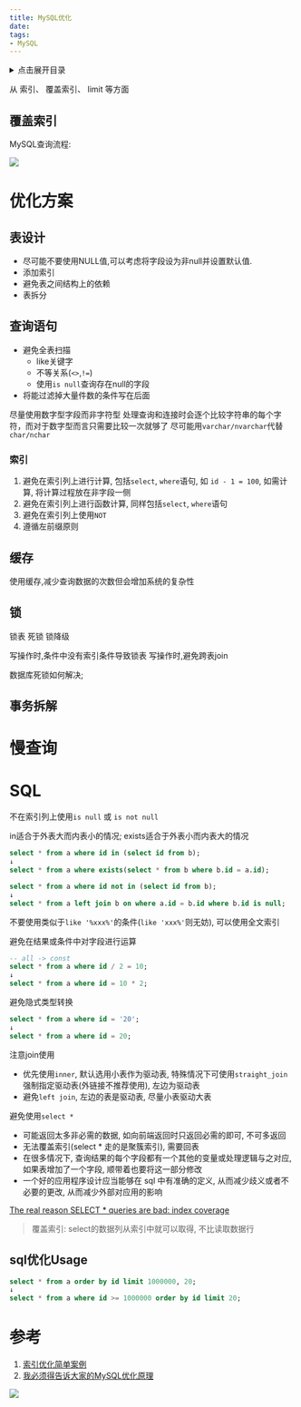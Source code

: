 ```yaml
---
title: MySQL优化
date:
tags:
- MySQL
---
```

<details>
<summary>点击展开目录</summary>
<!-- TOC -->

    - [覆盖索引](#覆盖索引)
- [优化方案](#优化方案)
    - [表设计](#表设计)
    - [查询语句](#查询语句)
        - [索引](#索引)
    - [缓存](#缓存)
    - [锁](#锁)
    - [事务拆解](#事务拆解)
- [慢查询](#慢查询)
- [SQL](#sql)
    - [sql优化Usage](#sql优化usage)
- [参考](#参考)

<!-- /TOC -->
</details>

从 索引、 覆盖索引、 limit 等方面

## 覆盖索引

MySQL查询流程:

![](https://gitee.com/LuVx/img/raw/master/mysql_service_flow.png)

# 优化方案

## 表设计

* 尽可能不要使用NULL值,可以考虑将字段设为非null并设置默认值.
* 添加索引
* 避免表之间结构上的依赖
* 表拆分

## 查询语句

* 避免全表扫描
  - like关键字
  - 不等关系(`<>`,`!=`)
  - 使用`is null`查询存在null的字段
* 将能过滤掉大量件数的条件写在后面

尽量使用数字型字段而非字符型
处理查询和连接时会逐个比较字符串的每个字符，而对于数字型而言只需要比较一次就够了
尽可能用`varchar/nvarchar`代替`char/nchar`

### 索引

1. 避免在索引列上进行计算, 包括`select`, `where`语句, 如 `id - 1 = 100`, 如需计算, 将计算过程放在非字段一侧
2. 避免在索引列上进行函数计算, 同样包括`select`, `where`语句
3. 避免在索引列上使用`NOT`
4. 遵循左前缀原则


## 缓存

使用缓存,减少查询数据的次数但会增加系统的复杂性

## 锁

锁表
死锁
锁降级

写操作时,条件中没有索引条件导致锁表
写操作时,避免跨表join

数据库死锁如何解决;

## 事务拆解



# 慢查询


# SQL

不在索引列上使用`is null` 或 `is not null`

in适合于外表大而内表小的情况; exists适合于外表小而内表大的情况

```sql
select * from a where id in (select id from b);
↓
select * from a where exists(select * from b where b.id = a.id);
```

```sql
select * from a where id not in (select id from b);
↓
select * from a left join b on where a.id = b.id where b.id is null;
```

不要使用类似于`like '%xxx%'`的条件(`like 'xxx%'`则无妨), 可以使用全文索引

避免在结果或条件中对字段进行运算

```sql
-- all -> const
select * from a where id / 2 = 10;
↓
select * from a where id = 10 * 2;
```

避免隐式类型转换
```sql
select * from a where id = '20';
↓
select * from a where id = 20;
```

注意join使用
* 优先使用`inner`, 默认选用小表作为驱动表, 特殊情况下可使用`straight_join`强制指定驱动表(外链接不推荐使用), 左边为驱动表
* 避免`left join`, 左边的表是驱动表, 尽量小表驱动大表

避免使用`select *`

* 可能返回太多非必需的数据, 如向前端返回时只返回必需的即可, 不可多返回
* 无法覆盖索引(select * 走的是聚簇索引), 需要回表
* 在很多情况下, 查询结果的每个字段都有一个其他的变量或处理逻辑与之对应, 如果表增加了一个字段, 顺带着也要将这一部分修改
* 一个好的应用程序设计应当能够在 sql 中有准确的定义, 从而减少歧义或者不必要的更改, 从而减少外部对应用的影响

[The real reason SELECT * queries are bad: index coverage](https://weblogs.asp.net/jongalloway/the-real-reason-select-queries-are-bad-index-coverage)

> 覆盖索引: select的数据列从索引中就可以取得, 不比读取数据行

## sql优化Usage

```sql
select * from a order by id limit 1000000, 20;
↓
select * from a where id >= 1000000 order by id limit 20;
```

# 参考

1. [索引优化简单案例](https://blog.csdn.net/wuseyukui/article/details/72238817)
2. [我必须得告诉大家的MySQL优化原理](https://segmentfault.com/p/1210000010650656)

[![](https://static.segmentfault.com/v-5b1df2a7/global/img/creativecommons-cc.svg)](https://creativecommons.org/licenses/by-nc-nd/4.0/)
